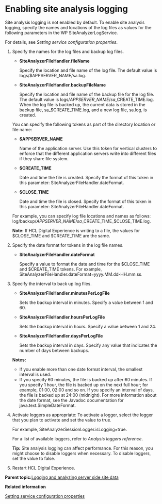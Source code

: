 # Enabling site analysis logging 

Site analysis logging is not enabled by default. To enable site analysis logging, specify the names and locations of the log files as values for the following parameters in the WP SiteAnalyzerLogService.

For details, see *Setting service configuration properties*.

1.  Specify the names for the log files and backup log files.

    -   **SiteAnalyzerFileHandler.fileName**

        Specify the location and file name of the log file. The default value is logs/$APPSERVER\_NAME/sa.log.

    -   **SiteAnalyzerFileHandler.backupFileName**

        Specify the location and file name of the backup file for the log file. The default value is logs/$APPSERVER\_NAME/sa\_$CREATE\_TIME.log. When the log file is backed up, the current data is stored in the backup file, sa\_$CREATE\_TIME.log, and a new log file, sa.log, is created.

    You can specify the following tokens as part of the directory location or file name:

    -   **$APPSERVER\_NAME**

        Name of the application server. Use this token for vertical clusters to enforce that the different application servers write into different files if they share file system.

    -   **$CREATE\_TIME**

        Date and time the file is created. Specify the format of this token in this parameter: SiteAnalyzerFileHandler.dateFormat.

    -   **$CLOSE\_TIME**

        Date and time the file is closed. Specify the format of this token in this parameter: SiteAnalyzerFileHandler.dateFormat.

    For example, you can specify log file locations and names as follows: log/backup/$APPSERVER\_NAME/sa\_$CREATE\_TIME\_$CLOSE\_TIME.log.

    **Note:** If HCL Digital Experience is writing to a file, the values for $CLOSE\_TIME and $CREATE\_TIME are the same.

2.  Specify the date format for tokens in the log file names.

    -   **SiteAnalyzerFileHandler.dateFormat**

        Specify a value to format the date and time for the $CLOSE\_TIME and $CREATE\_TIME tokens. For example, SiteAnalyzerFileHandler.dateFormat=yyyy.MM.dd-HH.mm.ss.

3.  Specify the interval to back up log files.

    -   **SiteAnalyzerFileHandler.minutesPerLogFile**

        Sets the backup interval in minutes. Specify a value between 1 and 60.

    -   **SiteAnalyzerFileHandler.hoursPerLogFile**

        Sets the backup interval in hours. Specify a value between 1 and 24.

    -   **SiteAnalyzerFileHandler.daysPerLogFile**

        Sets the backup interval in days. Specify any value that indicates the number of days between backups.

    **Notes:**

    -   If you enable more than one date format interval, the smallest interval is used.
    -   If you specify 60 minutes, the file is backed up after 60 minutes. If you specify 1 hour, the file is backed up on the next full hour; for example, 01:00, 02:00 and so on. If you specify an interval of days, the file is backed up at 24:00 \(midnight\). For more information about the date format, see the Javadoc documentation for java.text.SimpleDateFormat.
4.  Activate loggers as appropriate: To activate a logger, select the logger that you plan to activate and set the value to true.

    For example, SiteAnalyzerSessionLogger.isLogging=true.

    For a list of available loggers, refer to *Analysis loggers reference*.

    **Tip:** Site analysis logging can affect performance. For this reason, you might choose to disable loggers when necessary. To disable loggers, set the value to false.

5.  Restart HCL Digital Experience.


**Parent topic:**[Logging and analyzing server side site data ](../admin-system/adsaconf.md)

**Related information**  


[Setting service configuration properties ](../admin-system/adsetcfg.md)

